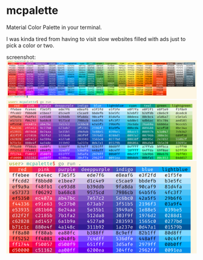 # mcpalette
Material Color Palette in your terminal.

I was kinda tired from having to visit slow websites filled with ads just to pick a color or two.

screenshot:
![wide screen](wide.png)
![normal screen](normal.png)
![small screen](small.png)
